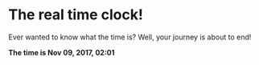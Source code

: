 # The real time clock!

Ever wanted to know what the time is? Well, your journey is about to end!

**The time is Nov 09, 2017, 02:01**